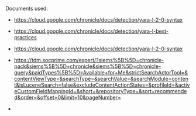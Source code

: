 Documents used:
 - https://cloud.google.com/chronicle/docs/detection/yara-l-2-0-syntax

 - https://cloud.google.com/chronicle/docs/detection/yara-l-best-practices

 - https://cloud.google.com/chronicle/docs/detection/yara-l-2-0-syntax

 - https://tdm.socprime.com/expert/?siems%5B%5D=chronicle-pack&siems%5B%5D=chronicle&siems%5B%5D=chronicle-query&paidTypes%5B%5D=Available+for+Me&strictSearchActorTool=&contentViewType=&searchType=&searchValue=&searchModule=content&isLuceneSearch=false&excludeContentActionStates=&profileId=&activeCustomFieldMappingId=&short=&repositoryType=&sort=recommended&order=&offset=0&limit=10&pageNumber=

 - 
